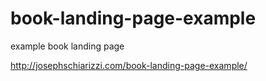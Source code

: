 # book-landing-page-example
example book landing page

http://josephschiarizzi.com/book-landing-page-example/

